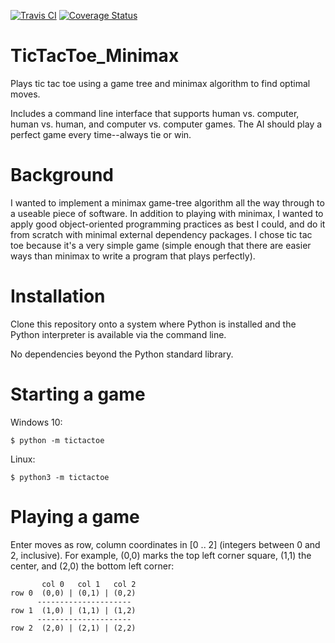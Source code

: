 [![Travis CI](https://travis-ci.com/B-T-D/TicTacToe_Minimax.svg?branch=master)](https://travis-ci.com/github/B-T-D/https://travis-ci.com/github/B-T-D/TicTacToe_AI)
[![Coverage Status](https://coveralls.io/repos/github/B-T-D/TicTacToe_AI/badge.svg?branch=master)](https://coveralls.io/github/B-T-D/TicTacToe_AI?branch=master)

# TicTacToe_Minimax
Plays tic tac toe using a game tree and minimax algorithm to find optimal moves. 

Includes a command line interface that supports human vs. computer, human vs. human, and computer vs. computer games. The AI should play a perfect game every time--always tie or win.

# Background
I wanted to implement a minimax game-tree algorithm all the way through to a useable piece of software. In addition to playing with minimax, I wanted to apply good object-oriented programming practices as best I could, and do it from scratch with minimal external dependency packages. I chose tic tac toe because it's a very simple game (simple enough that there are easier ways than minimax to write a program that plays perfectly).

# Installation
Clone this repository onto a system where Python is installed and the Python interpreter is available via the command line.

No dependencies beyond the Python standard library.

# Starting a game
Windows 10:
  
    $ python -m tictactoe
Linux:

    $ python3 -m tictactoe

# Playing a game
Enter moves as row, column coordinates in [0 .. 2] (integers between 0 and 2, inclusive). For example, (0,0) marks the top left corner square, (1,1) the center, and (2,0) the bottom left corner:

           col 0   col 1   col 2
    row 0  (0,0) | (0,1) | (0,2)
          ---------------------
    row 1  (1,0) | (1,1) | (1,2)
          ---------------------
    row 2  (2,0) | (2,1) | (2,2)
